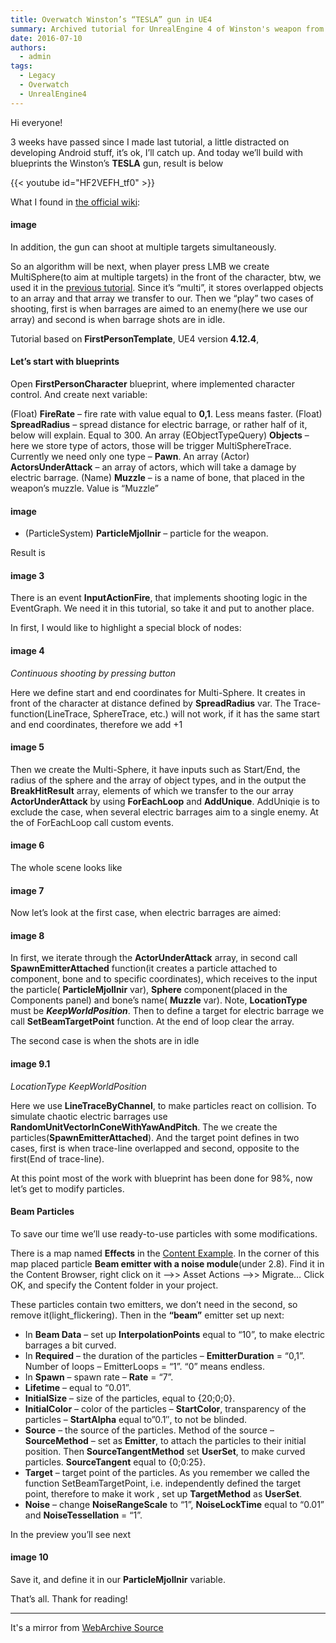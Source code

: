 ```yaml
---
title: Overwatch Winston’s “TESLA” gun in UE4
summary: Archived tutorial for UnrealEngine 4 of Winston's weapon from Overwatch
date: 2016-07-10
authors:
  - admin
tags:
  - Legacy
  - Overwatch
  - UnrealEngine4
---
```

Hi everyone!

3 weeks have passed since I made last tutorial, a little distracted on developing Android stuff, it’s ok, I’ll catch up.
And today we’ll build with blueprints the Winston’s **TESLA** gun, result is below

{{< youtube id="HF2VEFH_tf0" >}}

What I found in [the official wiki](https://overwatch.wikia.com/wiki/Winston):


#### image

In addition, the gun can shoot at multiple targets simultaneously.

So an algorithm will be next, when player press LMB we create MultiSphere(to aim at multiple targets) in the front of the character, btw, we used it in the [previous tutorial](/post/). Since it’s “multi”, it stores overlapped objects to an array and that array we transfer to our. Then we “play” two cases of shooting, first is when barrages are aimed to an enemy(here we use our array) and second is when barrage shots are in idle.

Tutorial based on **FirstPersonTemplate**, UE4 version **4.12.4**,

#### Let’s start with blueprints
Open **FirstPersonCharacter** blueprint, where implemented character control. And create next variable:

(Float) **FireRate** – fire rate with value equal to **0,1**. Less means faster.
(Float) **SpreadRadius** – spread distance for electric barrage, or rather half of it, below will explain. Equal to 300.
An array (EObjectTypeQuery) **Objects** – here we store type of actors, those will be trigger MultiSphereTrace. Currently we need only one type – **Pawn**.
An array (Actor) **ActorsUnderAttack**  – an array of actors, which will take a damage by electric barrage.
(Name) **Muzzle** – is a name of bone, that placed in the weapon’s muzzle. Value is “Muzzle”

#### image


 - (ParticleSystem) **ParticleMjollnir** – particle for the weapon.

Result is

#### image 3

There is an event **InputActionFire**, that implements shooting logic in the EventGraph. We need it in this tutorial, so take it and put to another place.

In first, I would like to highlight a special block of nodes:

#### image 4 
*Continuous shooting by pressing button*

Here we define start and end coordinates for Multi-Sphere. It creates in front of the character at distance defined by **SpreadRadius** var. The Trace-function(LineTrace, SphereTrace, etc.) will not work, if it has the same start and end coordinates, therefore we add +1

#### image 5

Then we create the Multi-Sphere, it have inputs such as Start/End, the radius of the sphere and the array of object types, and in the output the **BreakHitResult** array, elements of which we transfer to the our array **ActorUnderAttack** by using **ForEachLoop** and **AddUnique**. AddUniqie is to exclude the case, when several electric barrages aim to a single enemy. At the of ForEachLoop call custom events.

#### image 6

The whole scene looks like

#### image 7

Now let’s look at the first case, when electric barrages are aimed:

#### image 8

In first, we iterate through the **ActorUnderAttack** array, in second call **SpawnEmitterAttached** function(it creates a particle attached to component, bone and to specific coordinates), which receives to the input the particle( **ParticleMjollnir** var), **Sphere** component(placed in the Components panel) and bone’s name( **Muzzle** var). Note, **LocationType** must be ***KeepWorldPosition***. Then to define a target for electric barrage we call **SetBeamTargetPoint** function. At the end of loop clear the array.

The second case is when the shots are in idle

#### image 9.1
*LocationType KeepWorldPosition*

Here we use **LineTraceByChannel**, to make particles react on collision. To simulate chaotic electric barrages use **RandomUnitVectorInConeWithYawAndPitch**. The we create the particles(**SpawnEmitterAttached**). And the target point defines in two cases, first is when trace-line overlapped and second, opposite to the first(End of trace-line).

At this point most of the work with blueprint has been done for 98%, now let’s get to modify particles.

#### Beam Particles

To save our time we’ll use ready-to-use particles with some modifications.

There is a map named **Effects** in the [Content Example](https://docs.unrealengine.com/latest/INT/Resources/ContentExamples/). In the corner of this map placed particle **Beam emitter with a noise module**(under 2.8). Find it in the Content Browser, right click on it –>> Asset Actions –>> Migrate… Click OK, and specify the Content folder in your project.

These particles contain two emitters, we don’t need in the second, so remove it(light_flickering). Then in the **“beam”** emitter set up next:

- In **Beam Data** – set up **InterpolationPoints** equal to “10”, to make electric barrages a bit curved.
- In **Required** – the duration of the particles – **EmitterDuration** = “0,1”. Number of loops – EmitterLoops = “1”. “0” means endless.
- In **Spawn** – spawn rate – **Rate** = “7”.
- **Lifetime** – equal to “0.01”.
- **InitialSize** – size of the particles, equal to {20;0;0}.
- **InitialColor** – color of the particles – **StartColor**, transparency of the particles – **StartAlpha** equal to”0.1″, to not be blinded.
- **Source** – the source of the particles. Method of the source – **SourceMethod** – set as **Emitter**, to attach the particles to their initial position. Then **SourceTangentMethod** set **UserSet**, to make curved particles. **SourceTangent** equal to {0;0:25}.
- **Target** – target point of the particles. As you remember we called the function SetBeamTargetPoint, i.e. independently defined the target point, therefore to make it work , set up **TargetMethod** as **UserSet**.
- **Noise** – change **NoiseRangeScale** to “1”, **NoiseLockTime** equal to “0.01” and **NoiseTessellation** = “1”.

In the preview you’ll see next

#### image 10

Save it, and define it in our **ParticleMjollnir** variable.

That’s all. Thank for reading!


---
It's a mirror from [WebArchive Source](https://web.archive.org/web/20180909033840/http://iryos-workshop.com/en/overwatch-winstons-gun)
